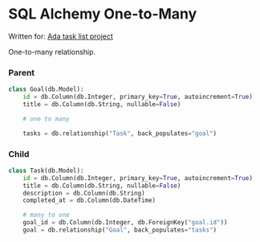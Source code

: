 # SQL Alchemy One-to-Many

Written for: [Ada task list project](https://github.com/kaesluder/task-list-api)

One-to-many relationship.

### Parent

```python
class Goal(db.Model):
    id = db.Column(db.Integer, primary_key=True, autoincrement=True)
    title = db.Column(db.String, nullable=False)

    # one to many

    tasks = db.relationship("Task", back_populates="goal")
```

### Child

```python
class Task(db.Model):
    id = db.Column(db.Integer, primary_key=True, autoincrement=True)
    title = db.Column(db.String, nullable=False)
    description = db.Column(db.String)
    completed_at = db.Column(db.DateTime)

    # many to one
    goal_id = db.Column(db.Integer, db.ForeignKey("goal.id"))
    goal = db.relationship("Goal", back_populates="tasks")

```